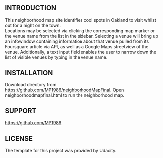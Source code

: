 INTRODUCTION
-------------------
This neighborhood map site identifies cool spots in Oakland to visit whilst out for a night on the town.  
Locations may be selected via clicking the corresponding map marker or the venue name from the list in 
the sidebar.  Selecting a venue will bring up an infowindow containing information about that venue
pulled from its Foursquare article via API, as well as a Google Maps streetview of the venue.
Additionally, a text input field enables the user to narrow down the list of visible venues by typing 
in the venue name.

INSTALLATION
-------------------
Download directory from https://github.com/MP1986/neighborhoodMapFinal.  Open neighborhoodmapfinal.html
to run the neighborhood map.

SUPPORT
-------------------
https://github.com/MP1986

LICENSE 
-------------------
The template for this project was provided by Udacity.